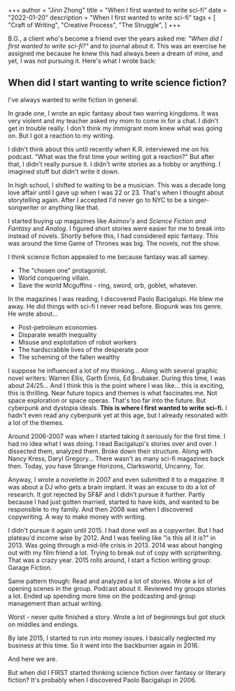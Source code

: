 +++
author = "Jinn Zhong"
title = "When I first wanted to write sci-fi"
date = "2022-01-20"
description = "When I first wanted to write sci-fi"
tags = [
    "Craft of Writing",
    "Creative Process",
    "The Struggle",
]
+++

B.G., a client who's become a friend over the years asked me: _"When did I first wanted to write sci-fi?"_ and to journal about it. This was an exercise he assigned me because he knew this had always been a dream of mine, and yet, I was not pursuing it. Here's what I wrote back:


## When did I start wanting to write science fiction?

I've always wanted to write fiction in general. 

In grade one, I wrote an epic fantasy about two warring kingdoms. 
It was very violent and my teacher asked my mom to come in for a chat. 
I didn't get in trouble really. 
I don't think my immigrant mom knew what was going on. 
But I got a reaction to my writing.

I didn't think about this until recently when K.R. interviewed me on his podcast.
"What was the first time your writing got a reaction?"
But after that, I didn't really pursue it. 
I didn't write stories as a hobby or anything. 
I imagined stuff but didn't write it down. 

In high school, I shifted to waiting to be a musician. 
This was a decade long love affair until I gave up when I was 22 or 23. 
That's when I thought about storytelling again. 
After I accepted I'd never go to NYC to be a singer-songwriter or anything like that. 

I started buying up magazines like _Asimov's_ and _Science Fiction and Fantasy_ and _Analog._
I figured short stories were easier for me to break into instead of novels. 
Shortly before this, I had considered epic fantasy. 
This was around the time Game of Thrones was big. The novels, not the show.

I think science fiction appealed to me because fantasy was all samey.

* The "chosen one" protagonist. 
* World conquering villain. 
* Save the world Mcguffins - ring, sword, orb, goblet, whatever. 

In the magazines I was reading, I discovered Paolo Bacigalupi. He blew me away. He did things with sci-fi I never read before. 
Biopunk was his genre. 
He wrote about... 

* Post-petroleum economies
* Disparate wealth inequality
* Misuse and exploitation of robot workers
* The hardscrabble lives of the desperate poor
* The scheming of the fallen wealthy 

I suppose he influenced a lot of my thinking... Along with several graphic novel writers: Warren Ellis, Garth Ennis, Ed Brubaker. During this time, I was about 24/25... And I think this is the point where I was like... this is exciting, this is thrilling. Near future topics and themes is what fascinates me. Not space exploration or space operas. That's too far into the future. But cyberpunk and dystopia ideals. **This is where I first wanted to write sci-fi.** I hadn't even read any cyberpunk yet at this age, but I already resonated with a lot of the themes.

Around 2006-2007 was when I started taking it seriously for the first time. 
I had no idea what I was doing.
I read Bacigalupi's stories over and over. 
I dissected them, analyzed them. Broke down their structure.
Along with Nancy Kress, Daryl Gregory... 
There wasn't as many sci-fi magazines back then.
Today, you have Strange Horizons, Clarksworld, Uncanny, Tor.

Anyway, I wrote a novelette in 2007 and even submitted it to a magazine. 
It was about a DJ who gets a brain implant.
It was an excuse to do a lot of research.
It got rejected by SF&F and I didn't pursue it further. 
Partly because I had just gotten married, started to have kids, and wanted to be responsible to my family. 
And then 2008 was when I discovered copywriting.
A way to make money with writing.

I didn't pursue it again until 2015. 
I had done well as a copywriter.
But I had plateau'd income wise by 2012.
And I was feeling like "is this all it is?" in 2013.
Was going through a mid-life crisis in 2013.
2014 was about hanging out with my film friend a lot.
Trying to break out of copy with scriptwriting. That was a crazy year.
2015 rolls around, I start a fiction writing group: Garage Fiction.

Same pattern though: 
Read and analyzed a lot of stories. 
Wrote a lot of opening scenes in the group. 
Podcast about it.
Reviewed my groups stories a lot.
Ended up spending more time on the podcasting and group management than actual writing.

Worst - never quite finished a story.
Wrote a lot of beginnings but got stuck on middles and endings.

By late 2015, I started to run into money issues.
I basically neglected my business at this time.
So it went into the backburner again in 2016.

And here we are.

But when did I FIRST started thinking science fiction over fantasy or literary fiction?
It's probably when I discovered Paolo Bacigalupi in 2006.

